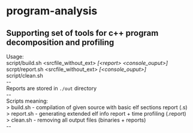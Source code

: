 # program-analysis
Supporting set of tools for c++ program decomposition and profiling
--
Usage:<br>
script/build.sh <srcfile_without_ext> *[\<report\> <console_ouput>]*<br>
scrpt/report.sh <srcfile_without_ext> *[<console_ouput>]*<br>
script/clean.sh<br>
\--<br>
Reports are stored in `./out` directory<br>
\--<br>
Scripts meaning:<br>
\> build.sh - compilation of given source with basic elf sections report (<bin>.s)<br>
\> report.sh - generating extended elf info report + time profiling (<bin>.report)<br>
\> clean.sh - removing all output files (binaries + reports)<br>
\--
